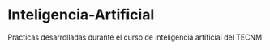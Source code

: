 # Inteligencia-Artificial
Practicas desarrolladas durante el curso de inteligencia artificial del TECNM
